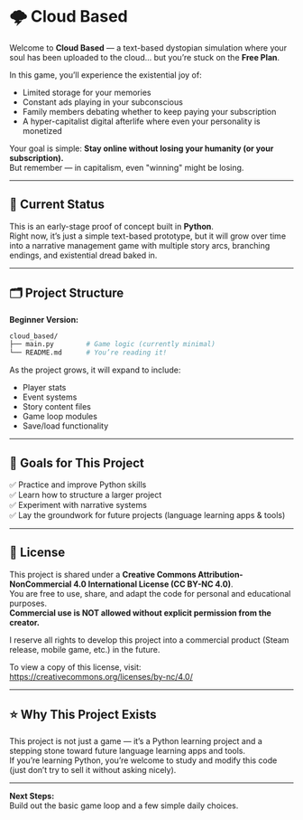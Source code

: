 # 🌩️ Cloud Based

Welcome to **Cloud Based** — a text-based dystopian simulation where your soul has been uploaded to the cloud… but you’re stuck on the **Free Plan**.

In this game, you’ll experience the existential joy of:

- Limited storage for your memories
- Constant ads playing in your subconscious
- Family members debating whether to keep paying your subscription
- A hyper-capitalist digital afterlife where even your personality is monetized

Your goal is simple:
**Stay online without losing your humanity (or your subscription).**  
But remember — in capitalism, even "winning" might be losing.

---

## 🚀 Current Status

This is an early-stage proof of concept built in **Python**.  
Right now, it’s just a simple text-based prototype, but it will grow over time into a narrative management game with multiple story arcs, branching endings, and existential dread baked in.

---

## 🗂️ Project Structure

**Beginner Version:**

```bash
cloud_based/
├── main.py        # Game logic (currently minimal)
└── README.md      # You’re reading it!
```

As the project grows, it will expand to include:

- Player stats
- Event systems
- Story content files
- Game loop modules
- Save/load functionality

---

## 🎯 Goals for This Project

✅ Practice and improve Python skills  
✅ Learn how to structure a larger project  
✅ Experiment with narrative systems  
✅ Lay the groundwork for future projects (language learning apps & tools)

---

## 📜 License

This project is shared under a **Creative Commons Attribution-NonCommercial 4.0 International License (CC BY-NC 4.0)**.  
You are free to use, share, and adapt the code for personal and educational purposes.  
**Commercial use is NOT allowed without explicit permission from the creator.**

I reserve all rights to develop this project into a commercial product (Steam release, mobile game, etc.) in the future.

To view a copy of this license, visit:  
<https://creativecommons.org/licenses/by-nc/4.0/>

---

## ⭐️ Why This Project Exists

This project is not just a game — it’s a Python learning project and a stepping stone toward future language learning apps and tools.  
If you’re learning Python, you’re welcome to study and modify this code (just don’t try to sell it without asking nicely).

---

**Next Steps:**  
Build out the basic game loop and a few simple daily choices.
